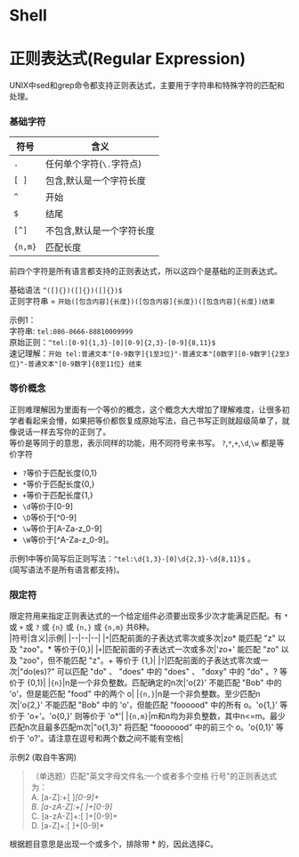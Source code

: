 
# Shell


# 正则表达式(Regular Expression)
UNIX中sed和grep命令都支持正则表达式，主要用于字符串和特殊字符的匹配和处理。

### 基础字符
|符号|含义|
|--|--|
|`.`|任何单个字符(`\.`字符点)|
|`[ ]`|包含,默认是一个字符长度|
|`^`|开始|
|`$`|结尾|
|`[^]`|不包含,默认是一个字符长度|
|`{n,m}`|匹配长度|

前四个字符是所有语言都支持的正则表达式，所以这四个是基础的正则表达式。

基础语法 `^([]{})([]{})([]{})$`  
正则字符串 = `开始([包含内容]{长度})([包含内容]{长度})([包含内容]{长度})结束`  

示例1：  
字符串: `tel:086-0666-88810009999`  
原始正则：`^tel:[0-9]{1,3}-[0][0-9]{2,3}-[0-9]{8,11}$`    
速记理解：`开始 tel:普通文本"[0-9数字]{1至3位}"-普通文本"[0数字][0-9数字]{2至3位}"-普通文本"[0-9数字]{8至11位} 结束`

### 等价概念
正则难理解因为里面有一个等价的概念，这个概念大大增加了理解难度，让很多初学者看起来会懵，如果把等价都恢复成原始写法，自己书写正则就超级简单了，就像说话一样去写你的正则了。  
等价是等同于的意思，表示同样的功能，用不同符号来书写。
`?`,`*`,`+`,`\d`,`\w` 都是等价字符  
- `?`等价于匹配长度{0,1}
- `*`等价于匹配长度{0,}
- `+`等价于匹配长度{1,}
- `\d`等价于[0-9]
- `\D`等价于[^0-9]
- `\w`等价于[A-Za-z_0-9]
- `\W`等价于[^A-Za-z_0-9]。

示例1中等价简写后正则写法：`^tel:\d{1,3}-[0]\d{2,3}-\d{8,11}$` 。  
(简写语法不是所有语言都支持)。

### 限定符
限定符用来指定正则表达式的一个给定组件必须要出现多少次才能满足匹配。有 `*` 或 `+` 或 `?` 或 `{n}` 或 `{n,}` 或 `{n,m}` 共6种。  
|符号|含义|示例|
|--|--|--|
|`*`|匹配前面的子表达式零次或多次|zo* 能匹配 "z" 以及 "zoo"。* 等价于{0,}|
|`+`|匹配前面的子表达式一次或多次|'zo+' 能匹配 "zo" 以及 "zoo"，但不能匹配 "z"。+ 等价于 {1,}|
|`?`|匹配前面的子表达式零次或一次|"do(es)?" 可以匹配 "do" 、 "does" 中的 "does" 、 "doxy" 中的 "do" 。? 等价于 {0,1}|
|`{n}`|n是一个非负整数。匹配确定的n次|'o{2}' 不能匹配 "Bob" 中的 'o'，但是能匹配 "food" 中的两个 o|
|`{n,}`|n是一个非负整数。至少匹配n次|'o{2,}' 不能匹配 "Bob" 中的 'o'，但能匹配 "foooood" 中的所有 o。'o{1,}' 等价于 'o+'。'o{0,}' 则等价于 'o*'|
|`{n,m}`|m和n均为非负整数，其中n<=m。最少匹配n次且最多匹配m次|"o{1,3}" 将匹配 "fooooood" 中的前三个 o。'o{0,1}' 等价于 'o?'。请注意在逗号和两个数之间不能有空格|  

示例2 (取自牛客网)
> （单选题）匹配"英文字母文件名:一个或者多个空格 行号"的正则表达式为：  
> A. [a-Z]:+[ ]*[0-9]+  
> B. [a-zA-Z]:+[ ]+[0-9]*  
> C. [a-zA-Z]+:[ ]+[0-9]+  
> D. [a-Z]+:[ ]+[0-9]*  

根据题目意思是出现一个或多个，排除带 * 的，因此选择C。
